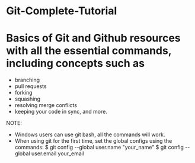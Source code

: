 # Git-Complete-Tutorial
# Basics of Git and Github resources with all the essential commands, including concepts such as 
- branching
- pull requests
- forking
- squashing
- resolving merge conflicts
- keeping your code in sync, and more.

NOTE:
- Windows users can use git bash, all the commands will work.
- When using git for the first time, set the global configs using the commands:
$ git config --global user.name "your_name"
$ git config --global user.email your_email
